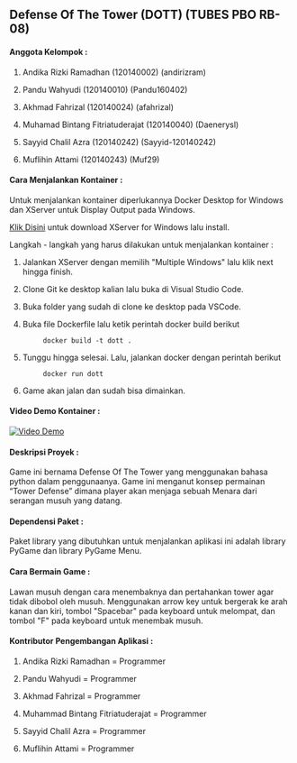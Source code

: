 <h2>Defense Of The Tower (DOTT)  (TUBES PBO RB-08) </h2>

<h4>Anggota Kelompok : </h4>

1. Andika Rizki Ramadhan            (120140002) (andirizram)

2. Pandu Wahyudi						        (120140010) (Pandu160402)

3. Akhmad Fahrizal						      (120140024) (afahrizal)

4. Muhamad Bintang Fitriatuderajat	(120140040) (Daenerysl)

5. Sayyid Chalil Azra						    (120140242) (Sayyid-120140242)

6. Muflihin Attami						      (120140243) (Muf29)

<h4>Cara Menjalankan Kontainer :  </h4>
Untuk menjalankan kontainer diperlukannya Docker Desktop for Windows dan XServer untuk Display Output pada Windows.

[Klik Disini](https://sourceforge.net/projects/vcxsrv/) untuk download XServer for Windows lalu install.

Langkah - langkah yang harus dilakukan untuk menjalankan kontainer :

1. Jalankan XServer dengan memilih "Multiple Windows" lalu klik next hingga finish.

2. Clone Git ke desktop kalian lalu buka di Visual Studio Code.

3. Buka folder yang sudah di clone ke desktop pada VSCode.

4. Buka file Dockerfile lalu ketik perintah docker build berikut
      
            docker build -t dott .

5. Tunggu hingga selesai. Lalu, jalankan docker dengan perintah berikut

            docker run dott
      
6. Game akan jalan dan sudah bisa dimainkan.

<h4> Video Demo Kontainer : </h4>

[![Video Demo](https://img.youtube.com/vi/_eAW2l46GD8/hqdefault.jpg)](https://youtu.be/_eAW2l46GD8)


<h4>Deskripsi Proyek :  </h4>
Game ini bernama Defense Of The Tower yang menggunakan bahasa python dalam penggunaanya. Game ini menganut konsep permainan “Tower Defense” dimana player akan menjaga sebuah Menara dari serangan musuh yang datang. </p>

<h4>Dependensi Paket : </h4>
Paket library yang dibutuhkan untuk menjalankan aplikasi ini adalah library PyGame dan library PyGame Menu.

<h4>Cara Bermain Game : </h4>
Lawan musuh dengan cara menembaknya dan pertahankan tower agar tidak dibobol oleh musuh. Menggunakan arrow key untuk bergerak ke arah kanan dan kiri, tombol "Spacebar" pada keyboard untuk melompat, dan tombol "F" pada keyboard untuk menembak musuh.

<h4>Kontributor Pengembangan Aplikasi : </h4>

1. Andika Rizki Ramadhan             = Programmer

2. Pandu Wahyudi                     = Programmer

3. Akhmad Fahrizal                   = Programmer

4. Muhammad Bintang Fitriatuderajat  = Programmer

5. Sayyid Chalil Azra                = Programmer

6. Muflihin Attami                   = Programmer

